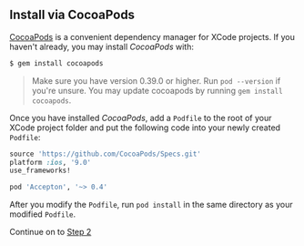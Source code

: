 ## Install via CocoaPods

[CocoaPods](http://cocoapods.org) is a convenient dependency manager for XCode projects. If you haven't already, you may install *CocoaPods*
with:

```bash
$ gem install cocoapods
```

> Make sure you have version 0.39.0 or higher. Run `pod --version` if you're unsure. You may update cocoapods by running `gem install cocoapods`.

Once you have installed *CocoaPods*, add a `Podfile` to the root of your XCode project folder and put the following code into your newly created `Podfile`:

```ruby
source 'https://github.com/CocoaPods/Specs.git'
platform :ios, '9.0'
use_frameworks!

pod 'Accepton', '~> 0.4'
```

After you modify the `Podfile`, run `pod install` in the same directory as your modified `Podfile`.

Continue on to [Step 2](../../README.md)
